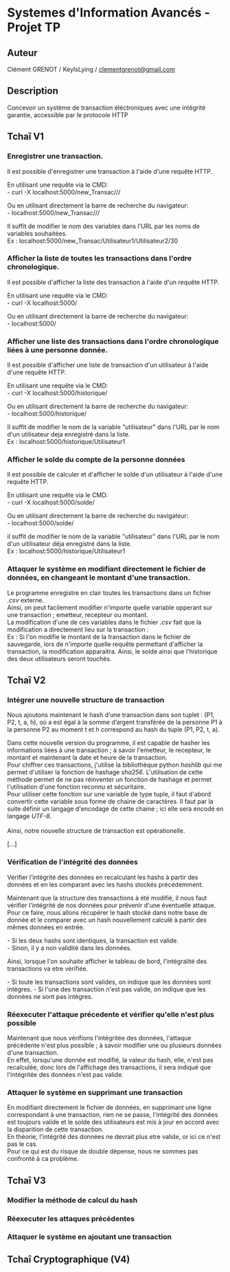 # Systemes d'Information Avancés - Projet TP

## Auteur
Clément GRENOT / KeyIsLying / clementgrenot@gmail.com

## Description
Concevoir un système de transaction éléctroniques avec une intégrité garantie, accessible par le protocole HTTP

## Tchaî V1
### Enregistrer une transaction.
Il est possible d'enregistrer une transaction à l'aide d'une requête HTTP. <br />
<p>
En utilisant une requête via le CMD:<br />
- curl -X localhost:5000/new_Transac/<débité>/<crédité>/<montant>
</p><p>
Ou en utilisant directement la barre de recherche du navigateur:<br />
- localhost:5000/new_Transac/<débité>/<crédité>/<montant>
</p>
Il suffit de modifier le nom des variables dans l'URL par les noms de variables souhaitées.<br />
Ex : localhost:5000/new_Transac/Utilisateur1/Utilisateur2/30

### Afficher la liste de toutes les transactions dans l'ordre chronologique.
Il est possible d'afficher la liste des transaction à l'aide d'un requête HTTP. <br />
<p>
En utilisant une requête via le CMD:<br />
- curl -X localhost:5000/
</p><p>
Ou en utilisant directement la barre de recherche du navigateur:<br />
- localhost:5000/
</p>

### Afficher une liste des transactions dans l'ordre chronologique liées à une personne donnée.
Il est possible d'afficher une liste de transaction d'un utilisateur à l'aide d'une requête HTTP. <br />
<p>
En utilisant une requête via le CMD:<br />
- curl -X localhost:5000/historique/<utilisateur>
</p><p>
Ou en utilisant directement la barre de recherche du navigateur:<br />
- localhost:5000/historique/<utilisateur>
</p>
Il suffit de modifier le nom de la variable "utilisateur" dans l'URL par le nom d'un utilisateur deja enregistré dans la liste.<br />
Ex : localhost:5000/historique/Utilisateur1

### Afficher le solde du compte de la personne données
Il est possible de calculer et d'afficher le solde d'un utilisateur à l'aide d'une requête HTTP. <br/>
<p>
En utilisant une requête via le CMD:<br/>
- curl -X localhost:5000/solde/<utilisateur
</p><p>
Ou en utilisant directement la barre de recherche du navigateur:<br/>
- localhost:5000/solde/<utilisateur>
</p>
il suffit de modifier le nom de la variable "utilisateur" dans l'URL par le nom d'un uitilisateur déja enregistré dans la liste. <br/>
Ex : localhost:5000/historique/Utilisateur1

### Attaquer le système en modifiant directement le fichier de données, en changeant le montant d'une transaction.
Le programme enregistre en clair toutes les transactions dans un fichier <i>.csv </i> externe. <br/>
Ainsi, on peut facilement modifier n'importe quelle variable opperant sur une transaction ; emetteur, recepteur ou montant. <br/>
La modification d'une de ces variables dans le fichier <i>.csv </i> fait que la modification a directement lieu sur la transaction : <br/>
Ex : Si l'on modifie le montant de la transaction dans le fichier de sauvegarde, lors de n'importe quelle requête permettant d'afficher la transaction, la modification apparaitra. Ainsi, le solde ainsi que l'historique des deux utilisateurs seront touchés.

## Tchaî V2
### Intégrer une nouvelle structure de transaction
Nous ajoutons maintenant le hash d’une transaction dans son tuplet : (P1, P2, t, a, h), où a est égal à la
somme d’argent transférée de la personne P1 à la personne P2 au moment t et h correspond au hash
du tuple (P1, P2, t, a).

Dans cette nouvelle version du programme, il est capable de hasher les informations liées à une transaction ; à savoir l'emetteur, le recepteur, le montant et maintenant la date et heure de la transaction. </br>
Pour chiffrer ces transactions, j'utilise la bibliothèque python <i>hashlib</i> qui me permet d'utiliser la fonction de hashage <i>sha256</i>. L'utilisation de cette méthode permet de ne pas réinventer un fonction de hashage et permet l'utilisation d'une fonction reconnu et sécuritaire.</br>
Pour utiliser cette fonction sur une variable de type tuple, il faut d'abord convertir cette variable sous forme de chaine de caractères. Il faut par la suite définir un langage d'encodage de cette chaine ; ici elle sera encodé en langage <i>UTF-8</i>.
<br/><br/>
Ainsi, notre nouvelle structure de transaction est opérationelle.

[...]

### Vérification de l'intégrité des données
Vérifier l’intégrité des données en recalculant les hashs à partir des données et en les comparant
avec les hashs stockés précédemment.

Maintenant que la structure des transactions à été modifié, il nous faut vérifier l'intégrité de nos données pour prévenir d'une éventuelle attaque.<br/>
Pour ce faire, nous allons récupérer le hash stocké dans notre base de donnée et le comparer avec un hash nouvellement calculé à partir des mêmes données en entrée.<br/>
<p>
- Si les deux hashs sont identiques, la transaction est valide.<br/>
- Sinon, il y a non validité dans les données.</p>
Ainsi, lorsque l'on souhaite afficher le tableau de bord, l'intégralité des transactions va etre vérifiée. 
<p>
- Si toute les transactions sont valides, on indique que les données sont intègres.
- Si l'une des transaction n'est pas valide, on indique que les données ne sont pas intègres.
</p>

### Réexecuter l'attaque précedente et vérifier qu'elle n'est plus possible
Maintenant que nous vérifions l'intégritée des données, l'attaque précédente n'est plus possible ; à savoir modifier une ou plusieurs données d'une transaction.<br/>
En effet, lorsqu'une donnée est modifié, la valeur du hash, elle, n'est pas recalculée, donc lors de l'affichage des transactions, il sera indiqué que l'intégritée des données n'est pas valide.
### Attaquer le système en supprimant une transaction
En modifiant directement le fichier de données, en supprimant une ligne correspondant à une transaction, rien ne se passe, l'intégrité des données est toujours valide et le solde des utilisateurs est mis à jour en accord avec la disparition de cette transaction.<br/>
En théorie, l'intégrité des données ne devrait plus etre valide, or ici ce n'est pas le cas.<br/>
Pour ce qui est du risque de double dépense, nous ne sommes pas confronté à ca problème.

## Tchaî V3
### Modifier la méthode de calcul du hash
### Réexecuter les attaques précédentes
### Attaquer le système en ajoutant une transaction

## Tchaî Cryptographique (V4)
